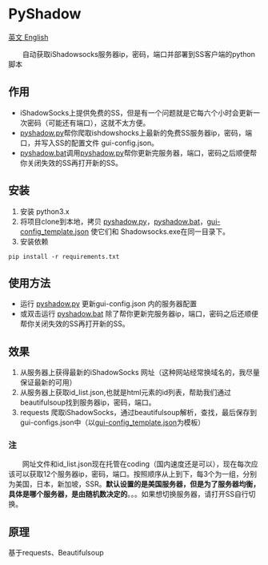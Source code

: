 # PyShadow 
[英文 English ](./README_en.md)
  
　　自动获取iShadowsocks服务器ip，密码，端口并部署到SS客户端的python脚本
## 作用
- iShadowSocks上提供免费的SS，但是有一个问题就是它每六个小时会更新一次密码（可能还有端口），这就不太方便。
- [pyshadow.py](./pyshadow.py)帮你爬取ishdowshocks上最新的免费SS服务器ip，密码，端口，并写入SS的配置文件 gui-config.json。
- [pyshadow.bat](./pyshadow.bat)调用[pyshadow.py](./pyshadow.py)帮你更新完服务器，端口，密码之后顺便帮你关闭失效的SS再打开新的SS。

## 安装 
1. 安装 python3.x
2. 将项目clone到本地，拷贝 [pyshadow.py](./pyshadow.py)，[pyshadow.bat](./pyshadow.bat)，[gui-config_template.json](./gui-config_template.json) 使它们和 Shadowsocks.exe在同一目录下。
3. 安装依赖
```
pip install -r requirements.txt
```
## 使用方法
- 运行 [pyshadow.py](./pyshadow.py) 更新gui-config.json 内的服务器配置
- 或双击运行 [pyshadow.bat](./pyshadow.bat) 除了帮你更新完服务器ip，端口，密码之后还顺便帮你关闭失效的SS再打开新的SS。

## 效果
1. 从服务器上获得最新的iShadowSocks 网址（这种网站经常换域名的，我尽量保证最新的可用）
2. 从服务器上获取id_list.json,也就是html元素的id列表，帮助我们通过beautifulsoup找到服务器ip，密码，端口。
3. requests 爬取iShadowSocks，通过beautifulsoup解析，查找，最后保存到gui-configs.json中（以[gui-config_template.json](./gui-config_template.json)为模板）
### 注
　　网址文件和id_list.json现在托管在coding（国内速度还是可以），现在每次应该可以获取12个服务器ip，密码，端口。按照顺序从上到下，每3个为一组，分别为美国，日本，新加坡，SSR。**默认设置的是美国服务器，但是为了服务器均衡，具体是哪个服务器，是由随机数决定的**。。。如果想切换服务器，请打开SS自行切换。

## 原理
基于requests、Beautifulsoup